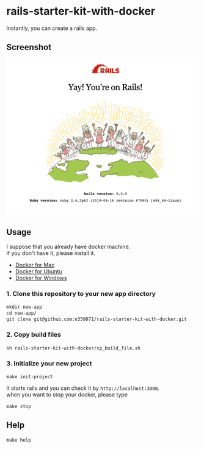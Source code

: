 # rails-starter-kit-with-docker

Instantly, you can create a rails app.

## Screenshot

![screenshot](screenshot.png)

## Usage
I suppose that you already have docker machine.  
If you don't have it, please install it.
- [Docker for Mac](https://hub.docker.com/editions/community/docker-ce-desktop-mac)
- [Docker for Ubuntu](https://docs.docker.com/v17.12/install/linux/docker-ce/ubuntu/#install-docker-ce)
- [Docker for Windows](https://hub.docker.com/editions/community/docker-ce-desktop-windows)

### 1. Clone this repository to your new app directory
```
mkdir new-app
cd new-app/
git clone git@github.com:n350071/rails-starter-kit-with-docker.git
```

### 2. Copy build files
```
sh rails-starter-kit-with-docker/cp_build_file.sh
```

### 3. Initialize your new project
```
make init-project
```

It starts rails and you can check it by `http://localhost:3000`.  
when you want to stop your docker, please type

```
make stop
```

## Help
```
make help
```